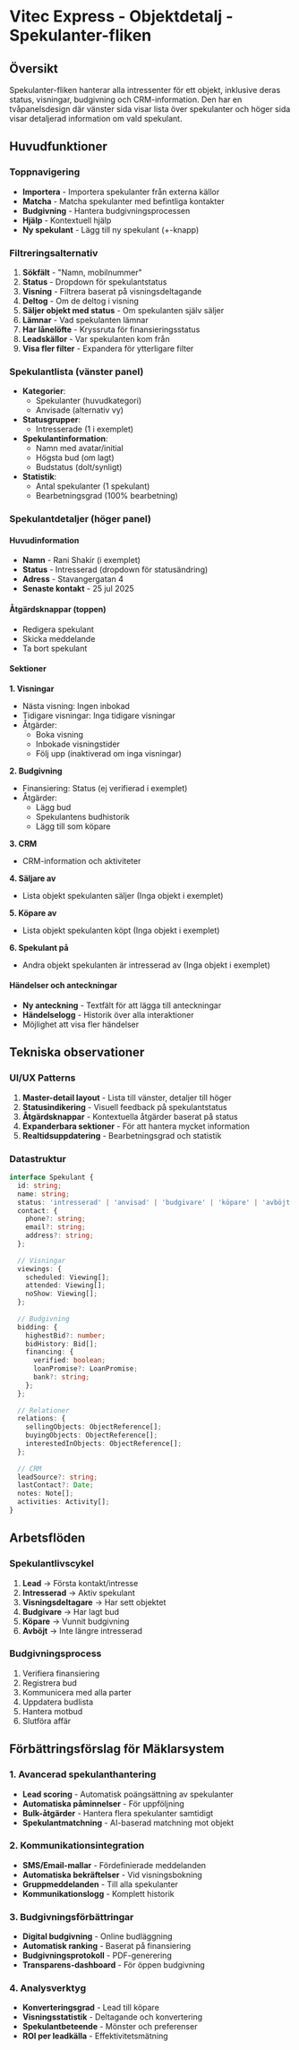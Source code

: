 # Vitec Express - Objektdetalj - Spekulanter-fliken

## Översikt
Spekulanter-fliken hanterar alla intressenter för ett objekt, inklusive deras status, visningar, budgivning och CRM-information. Den har en tvåpanelsdesign där vänster sida visar lista över spekulanter och höger sida visar detaljerad information om vald spekulant.

## Huvudfunktioner

### Toppnavigering
- **Importera** - Importera spekulanter från externa källor
- **Matcha** - Matcha spekulanter med befintliga kontakter
- **Budgivning** - Hantera budgivningsprocessen
- **Hjälp** - Kontextuell hjälp
- **Ny spekulant** - Lägg till ny spekulant (+-knapp)

### Filtreringsalternativ
1. **Sökfält** - "Namn, mobilnummer"
2. **Status** - Dropdown för spekulantstatus
3. **Visning** - Filtrera baserat på visningsdeltagande
4. **Deltog** - Om de deltog i visning
5. **Säljer objekt med status** - Om spekulanten själv säljer
6. **Lämnar** - Vad spekulanten lämnar
7. **Har lånelöfte** - Kryssruta för finansieringsstatus
8. **Leadskällor** - Var spekulanten kom från
9. **Visa fler filter** - Expandera för ytterligare filter

### Spekulantlista (vänster panel)
- **Kategorier**:
  - Spekulanter (huvudkategori)
  - Anvisade (alternativ vy)
- **Statusgrupper**:
  - Intresserade (1 i exemplet)
- **Spekulantinformation**:
  - Namn med avatar/initial
  - Högsta bud (om lagt)
  - Budstatus (dolt/synligt)
- **Statistik**:
  - Antal spekulanter (1 spekulant)
  - Bearbetningsgrad (100% bearbetning)

### Spekulantdetaljer (höger panel)

#### Huvudinformation
- **Namn** - Rani Shakir (i exemplet)
- **Status** - Intresserad (dropdown för statusändring)
- **Adress** - Stavangergatan 4
- **Senaste kontakt** - 25 jul 2025

#### Åtgärdsknappar (toppen)
- Redigera spekulant
- Skicka meddelande
- Ta bort spekulant

#### Sektioner

**1. Visningar**
- Nästa visning: Ingen inbokad
- Tidigare visningar: Inga tidigare visningar
- Åtgärder:
  - Boka visning
  - Inbokade visningstider
  - Följ upp (inaktiverad om inga visningar)

**2. Budgivning**
- Finansiering: Status (ej verifierad i exemplet)
- Åtgärder:
  - Lägg bud
  - Spekulantens budhistorik
  - Lägg till som köpare

**3. CRM**
- CRM-information och aktiviteter

**4. Säljare av**
- Lista objekt spekulanten säljer (Inga objekt i exemplet)

**5. Köpare av**
- Lista objekt spekulanten köpt (Inga objekt i exemplet)

**6. Spekulant på**
- Andra objekt spekulanten är intresserad av (Inga objekt i exemplet)

#### Händelser och anteckningar
- **Ny anteckning** - Textfält för att lägga till anteckningar
- **Händelselogg** - Historik över alla interaktioner
- Möjlighet att visa fler händelser

## Tekniska observationer

### UI/UX Patterns
1. **Master-detail layout** - Lista till vänster, detaljer till höger
2. **Statusindikering** - Visuell feedback på spekulantstatus
3. **Åtgärdsknappar** - Kontextuella åtgärder baserat på status
4. **Expanderbara sektioner** - För att hantera mycket information
5. **Realtidsuppdatering** - Bearbetningsgrad och statistik

### Datastruktur
```typescript
interface Spekulant {
  id: string;
  name: string;
  status: 'intresserad' | 'anvisad' | 'budgivare' | 'köpare' | 'avböjt';
  contact: {
    phone?: string;
    email?: string;
    address?: string;
  };
  
  // Visningar
  viewings: {
    scheduled: Viewing[];
    attended: Viewing[];
    noShow: Viewing[];
  };
  
  // Budgivning
  bidding: {
    highestBid?: number;
    bidHistory: Bid[];
    financing: {
      verified: boolean;
      loanPromise?: LoanPromise;
      bank?: string;
    };
  };
  
  // Relationer
  relations: {
    sellingObjects: ObjectReference[];
    buyingObjects: ObjectReference[];
    interestedInObjects: ObjectReference[];
  };
  
  // CRM
  leadSource?: string;
  lastContact?: Date;
  notes: Note[];
  activities: Activity[];
}
```

## Arbetsflöden

### Spekulantlivscykel
1. **Lead** → Första kontakt/intresse
2. **Intresserad** → Aktiv spekulant
3. **Visningsdeltagare** → Har sett objektet
4. **Budgivare** → Har lagt bud
5. **Köpare** → Vunnit budgivning
6. **Avböjt** → Inte längre intresserad

### Budgivningsprocess
1. Verifiera finansiering
2. Registrera bud
3. Kommunicera med alla parter
4. Uppdatera budlista
5. Hantera motbud
6. Slutföra affär

## Förbättringsförslag för Mäklarsystem

### 1. Avancerad spekulanthantering
- **Lead scoring** - Automatisk poängsättning av spekulanter
- **Automatiska påminnelser** - För uppföljning
- **Bulk-åtgärder** - Hantera flera spekulanter samtidigt
- **Spekulantmatchning** - AI-baserad matchning mot objekt

### 2. Kommunikationsintegration
- **SMS/Email-mallar** - Fördefinierade meddelanden
- **Automatiska bekräftelser** - Vid visningsbokning
- **Gruppmeddelanden** - Till alla spekulanter
- **Kommunikationslogg** - Komplett historik

### 3. Budgivningsförbättringar
- **Digital budgivning** - Online budläggning
- **Automatisk ranking** - Baserat på finansiering
- **Budgivningsprotokoll** - PDF-generering
- **Transparens-dashboard** - För öppen budgivning

### 4. Analysverktyg
- **Konverteringsgrad** - Lead till köpare
- **Visningsstatistik** - Deltagande och konvertering
- **Spekulantbeteende** - Mönster och preferenser
- **ROI per leadkälla** - Effektivitetsmätning